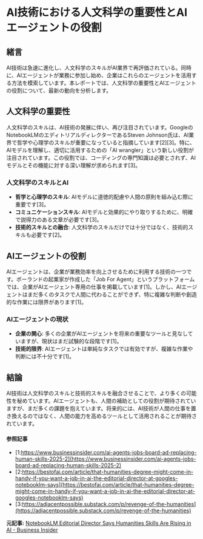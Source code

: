 # AI技術における人文科学の重要性とAIエージェントの役割

## 緒言

AI技術は急速に進化し、人文科学のスキルがAI業界で再評価されている。同時に、AIエージェントが業務に参加し始め、企業はこれらのエージェントを活用する方法を模索しています。本レポートでは、人文科学の重要性とAIエージェントの役割について、最新の動向を分析します。

## 人文科学の重要性

人文科学のスキルは、AI技術の発展に伴い、再び注目されています。GoogleのNotebookLMのエディトリアルディレクターであるSteven Johnson氏は、AI業界で哲学や心理学のスキルが重要になっていると指摘しています[2][3]。特に、AIモデルを理解し、適切に活用するための「AI wrangler」という新しい役割が注目されています。この役割では、コーディングの専門知識は必要とされず、AIモデルとその機能に対する深い理解が求められます[3]。

### 人文科学のスキルとAI

- **哲学と心理学のスキル**: AIモデルに道徳的配慮や人間の原則を組み込む際に重要です[3]。
- **コミュニケーションスキル**: AIモデルと効果的にやり取りするために、明確で説得力のある文章が必要です[3]。
- **技術的スキルとの融合**: 人文科学のスキルだけでは十分ではなく、技術的スキルも必要です[2]。

## AIエージェントの役割

AIエージェントは、企業が業務効率を向上させるために利用する技術の一つです。ポーランドの起業家が作成した「Job For Agent」というプラットフォームでは、企業がAIエージェント専用の仕事を掲載しています[1]。しかし、AIエージェントはまだ多くのタスクで人間に代わることができず、特に複雑な判断や創造的な作業には限界があります[1]。

### AIエージェントの現状

- **企業の関心**: 多くの企業がAIエージェントを将来の重要なツールと見なしていますが、現状はまだ試験的な段階です[1]。
- **技術的限界**: AIエージェントは単純なタスクでは有効ですが、複雑な作業や判断には不十分です[1]。

## 結論

AI技術は人文科学のスキルと技術的スキルを融合させることで、より多くの可能性を秘めています。AIエージェントも、人間の補助としての役割が期待されていますが、まだ多くの課題を抱えています。将来的には、AI技術が人間の仕事を置き換えるのではなく、人間の能力を高めるツールとして活用されることが期待されています。

#### 参照記事
- [1:https://www.businessinsider.com/ai-agents-jobs-board-ad-replacing-human-skills-2025-2](https://www.businessinsider.com/ai-agents-jobs-board-ad-replacing-human-skills-2025-2)
- [2:https://bestofai.com/article/that-humanities-degree-might-come-in-handy-if-you-want-a-job-in-ai-the-editorial-director-at-googles-notebooklm-says](https://bestofai.com/article/that-humanities-degree-might-come-in-handy-if-you-want-a-job-in-ai-the-editorial-director-at-googles-notebooklm-says)
- [3:https://adjacentpossible.substack.com/p/revenge-of-the-humanities](https://adjacentpossible.substack.com/p/revenge-of-the-humanities)


**元記事:** [NotebookLM Editorial Director Says Humanities Skills Are Rising in AI - Business Insider](https://www.businessinsider.com/notebooklm-editorial-director-google-labs-said-humanities-skills-valuable-ai-2025-2)